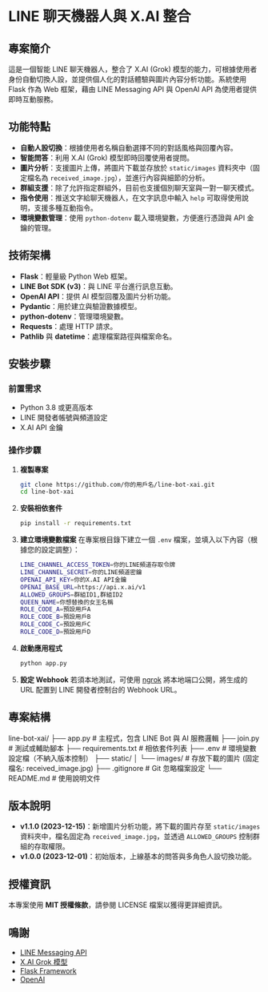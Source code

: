 # LINE 聊天機器人與 X.AI 整合

## 專案簡介
這是一個智能 LINE 聊天機器人，整合了 X.AI (Grok) 模型的能力，可根據使用者身份自動切換人設，並提供個人化的對話體驗與圖片內容分析功能。系統使用 Flask 作為 Web 框架，藉由 LINE Messaging API 與 OpenAI API 為使用者提供即時互動服務。

## 功能特點
- **自動人設切換**：根據使用者名稱自動選擇不同的對話風格與回覆內容。
- **智能問答**：利用 X.AI (Grok) 模型即時回覆使用者提問。
- **圖片分析**：支援圖片上傳，將圖片下載並存放於 `static/images` 資料夾中（固定檔名為 `received_image.jpg`），並進行內容與細節的分析。
- **群組支援**：除了允許指定群組外，目前也支援個別聊天室與一對一聊天模式。
- **指令使用**：推送文字給聊天機器人，在文字訊息中輸入 `help` 可取得使用說明，支援多種互動指令。
- **環境變數管理**：使用 `python-dotenv` 載入環境變數，方便進行憑證與 API 金鑰的管理。

## 技術架構
- **Flask**：輕量級 Python Web 框架。
- **LINE Bot SDK (v3)**：與 LINE 平台進行訊息互動。
- **OpenAI API**：提供 AI 模型回覆及圖片分析功能。
- **Pydantic**：用於建立與驗證數據模型。
- **python-dotenv**：管理環境變數。
- **Requests**：處理 HTTP 請求。
- **Pathlib** 與 **datetime**：處理檔案路徑與檔案命名。

## 安裝步驟

### 前置需求
- Python 3.8 或更高版本
- LINE 開發者帳號與頻道設定
- X.AI API 金鑰

### 操作步驟
1. **複製專案**
   ```bash
   git clone https://github.com/你的用戶名/line-bot-xai.git
   cd line-bot-xai
   ```
2. **安裝相依套件**
   ```bash
   pip install -r requirements.txt
   ```
3. **建立環境變數檔案**
   在專案根目錄下建立一個 `.env` 檔案，並填入以下內容（根據您的設定調整）：
   ```bash
   LINE_CHANNEL_ACCESS_TOKEN=你的LINE頻道存取令牌
   LINE_CHANNEL_SECRET=你的LINE頻道密鑰
   OPENAI_API_KEY=你的X.AI API金鑰
   OPENAI_BASE_URL=https://api.x.ai/v1
   ALLOWED_GROUPS=群組ID1,群組ID2
   QUEEN_NAME=你想替換的女王名稱
   ROLE_CODE_A=預設用戶A
   ROLE_CODE_B=預設用戶B
   ROLE_CODE_C=預設用戶C
   ROLE_CODE_D=預設用戶D
   ```
4. **啟動應用程式**
   ```bash
   python app.py
   ```
5. **設定 Webhook**
   若須本地測試，可使用 [ngrok](https://ngrok.com/) 將本地端口公開，將生成的 URL 配置到 LINE 開發者控制台的 Webhook URL。

## 專案結構
line-bot-xai/
├── app.py               # 主程式，包含 LINE Bot 與 AI 服務邏輯
├── join.py              # 測試或輔助腳本
├── requirements.txt     # 相依套件列表
├── .env                 # 環境變數設定檔（不納入版本控制）
├── static/
│   └── images/          # 存放下載的圖片 (固定檔名: received_image.jpg)
├── .gitignore           # Git 忽略檔案設定
└── README.md            # 使用說明文件

## 版本說明
- **v1.1.0 (2023-12-15)**：新增圖片分析功能，將下載的圖片存至 `static/images` 資料夾中，檔名固定為 `received_image.jpg`，並透過 `ALLOWED_GROUPS` 控制群組的存取權限。
- **v1.0.0 (2023-12-01)**：初始版本，上線基本的問答與多角色人設切換功能。

## 授權資訊
本專案使用 **MIT 授權條款**，請參閱 LICENSE 檔案以獲得更詳細資訊。

## 鳴謝
- [LINE Messaging API](https://developers.line.biz/)
- [X.AI Grok 模型](https://www.x.ai/)
- [Flask Framework](https://flask.palletsprojects.com/)
- [OpenAI](https://openai.com/)
